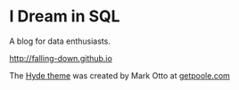 # I Dream in SQL

A blog for data enthusiasts.

http://falling-down.github.io

The [Hyde theme](http://hyde.getpoole.com/) was created by Mark Otto at [getpoole.com](http://getpoole.com/)
